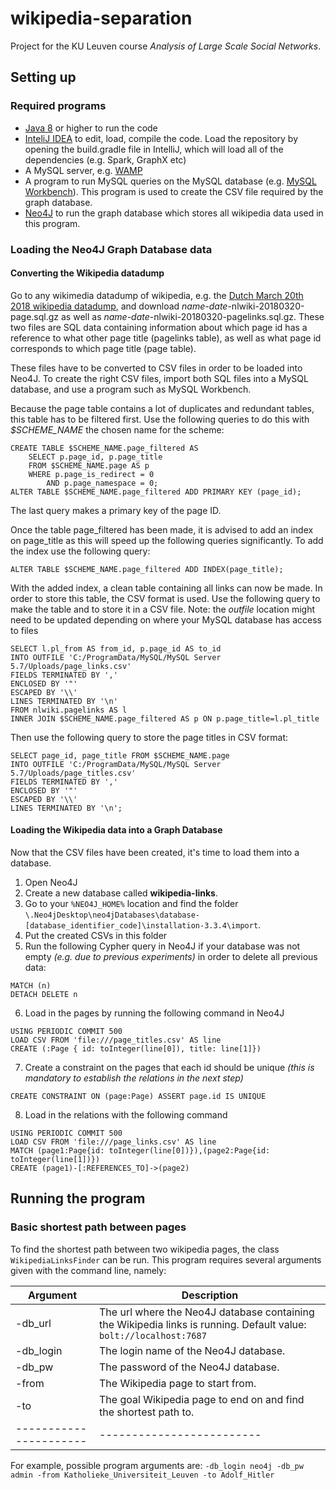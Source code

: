 # wikipedia-separation
Project for the KU Leuven course *Analysis of Large Scale Social Networks*. 

## Setting up

### Required programs
* [Java 8](http://www.oracle.com/technetwork/java/javase/downloads/jdk8-downloads-2133151.html) or higher to run the code
* [InteliJ IDEA](https://www.jetbrains.com/idea/) to edit, load, compile the code.
Load the repository by opening the build.gradle file in IntelliJ, which will load all of the dependencies (e.g. Spark, GraphX etc)
* A MySQL server, e.g. [WAMP](http://www.wampserver.com/en/)
* A program to run MySQL queries on the MySQL database (e.g. [MySQL Workbench](https://www.mysql.com/products/workbench/)).
This program is used to create the CSV file required by the graph database.
* [Neo4J](https://neo4j.com/) to run the graph database which stores all wikipedia data used in this program.

### Loading the Neo4J Graph Database data

#### Converting the Wikipedia datadump

Go to any wikimedia datadump of wikipedia, e.g. the [Dutch March 20th 2018 wikipedia datadump](https://dumps.wikimedia.org/nlwiki/20180320/), and download *name-date*-nlwiki-20180320-page.sql.gz as well as *name-date*-nlwiki-20180320-pagelinks.sql.gz.
These two files are SQL data containing information about which page id has a reference to what other page title (pagelinks table), as well as what page id corresponds to which page title (page table).

These files have to be converted to CSV files in order to be loaded into Neo4J.
To create the right CSV files, import both SQL files into a MySQL database, and use a program such as MySQL Workbench.

Because the page table contains a lot of duplicates and redundant tables, this table has to be filtered first.
Use the following queries to do this with *$SCHEME_NAME* the chosen name for the scheme:
```
CREATE TABLE $SCHEME_NAME.page_filtered AS
    SELECT p.page_id, p.page_title
    FROM $SCHEME_NAME.page AS p
    WHERE p.page_is_redirect = 0
        AND p.page_namespace = 0;
ALTER TABLE $SCHEME_NAME.page_filtered ADD PRIMARY KEY (page_id);

```
The last query makes a primary key of the page ID. 

Once the table page_filtered has been made, it is advised to add an index on page_title as this will speed up the following
queries significantly. To add the index use the following query:
```
ALTER TABLE $SCHEME_NAME.page_filtered ADD INDEX(page_title);
```

With the added index, a clean table containing all links can now be made. In order to store this table, the CSV format is used.
Use the following query to make the table and to store it in a CSV file.
Note: the *outfile* location might need to be updated depending on where your MySQL database has access to files 

```
SELECT l.pl_from AS from_id, p.page_id AS to_id
INTO OUTFILE 'C:/ProgramData/MySQL/MySQL Server 5.7/Uploads/page_links.csv'
FIELDS TERMINATED BY ','
ENCLOSED BY '"'
ESCAPED BY '\\'
LINES TERMINATED BY '\n'
FROM nlwiki.pagelinks AS l
INNER JOIN $SCHEME_NAME.page_filtered AS p ON p.page_title=l.pl_title
```
Then use the following query to store the page titles in CSV format:
```
SELECT page_id, page_title FROM $SCHEME_NAME.page
INTO OUTFILE 'C:/ProgramData/MySQL/MySQL Server 5.7/Uploads/page_titles.csv'
FIELDS TERMINATED BY ','
ENCLOSED BY '"'
ESCAPED BY '\\'
LINES TERMINATED BY '\n';
```

#### Loading the Wikipedia data into a Graph Database

Now that the CSV files have been created, it's time to load them into a database.
1. Open Neo4J
2. Create a new database called **wikipedia-links**.
3. Go to your `%NEO4J_HOME%` location and find the folder `\.Neo4jDesktop\neo4jDatabases\database-[database_identifier_code]\installation-3.3.4\import`.
4. Put the created CSVs in this folder
5. Run the following Cypher query in Neo4J if your database was not empty *(e.g. due to previous experiments)* in order to delete all previous data:
```
MATCH (n)
DETACH DELETE n
```
6. Load in the pages by running the following command in Neo4J
```
USING PERIODIC COMMIT 500
LOAD CSV FROM 'file:///page_titles.csv' AS line
CREATE (:Page { id: toInteger(line[0]), title: line[1]})
```
7. Create a constraint on the pages that each id should be unique *(this is mandatory to establish the relations in the next step)*
```
CREATE CONSTRAINT ON (page:Page) ASSERT page.id IS UNIQUE
```
8. Load in the relations with the following command
```
USING PERIODIC COMMIT 500
LOAD CSV FROM 'file:///page_links.csv' AS line
MATCH (page1:Page{id: toInteger(line[0])}),(page2:Page{id: toInteger(line[1])})
CREATE (page1)-[:REFERENCES_TO]->(page2)
```

## Running the program

### Basic shortest path between pages
To find the shortest path between two wikipedia pages, the class `WikipediaLinksFinder` can be run.
This program requires several arguments given with the command line, namely:

| Argument               | Description               |
| ---------------------- | ------------------------- |
| -db_url | The url where the Neo4J database containing the Wikipedia links is running. Default value: `bolt://localhost:7687` |
| -db_login | The login name of the Neo4J database. |
| -db_pw | The password of the Neo4J database. |
| -from | The Wikipedia page to start from. |
| -to | The goal Wikipedia page to end on and find the shortest path to.  |
| ---------------------- | ------------------------- |

For example, possible program arguments are:
`-db_login neo4j -db_pw admin -from Katholieke_Universiteit_Leuven -to Adolf_Hitler`